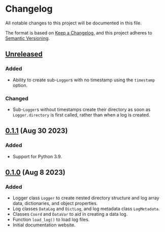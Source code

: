 # Changelog

All notable changes to this project will be documented in this file.

The format is based on [Keep a Changelog](https://keepachangelog.com/en/1.1.0/), and this
project adheres to [Semantic Versioning](https://semver.org/spec/v2.0.0.html).

## [Unreleased]

### Added

- Ability to create sub-`Logger`s with no timestamp using the `timestamp` option.

### Changed

- Sub-`Logger`s without timestamps create their directory as soon as `Logger.directory` is
  first called, rather than when a log is created.

## [0.1.1] (Aug 30 2023)

### Added

- Support for Python 3.9.

## [0.1.0] (Aug 8 2023)

### Added

- Logger class `Logger` to create nested directory structure and log array data,
  dictionaries, and object properties.
- Log classes `DataLog` and `DictLog`, and log metadata class `LogMetadata`.
- Classes `Coord` and `DataVar` to aid in creating a data log.
- Function `load_log()` to load log files.
- Initial documentation website.

[unreleased]: https://github.com/PainterQubits/datalogger/compare/v0.1.1...main
[0.1.1]: https://github.com/PainterQubits/datalogger/releases/tag/v0.1.1
[0.1.0]: https://github.com/PainterQubits/datalogger/releases/tag/v0.1.0
